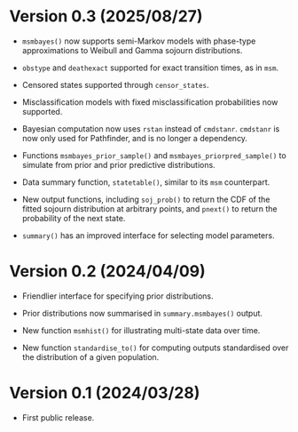 # Version 0.3 (2025/08/27)

* `msmbayes()` now supports semi-Markov models with phase-type approximations to Weibull and Gamma sojourn distributions.

* `obstype` and `deathexact` supported for exact transition times, as in `msm`. 

* Censored states supported through `censor_states`.

* Misclassification models with fixed misclassification probabilities now supported.

* Bayesian computation now uses `rstan` instead of `cmdstanr`.  `cmdstanr` is now only used for Pathfinder, and is no longer a dependency.

* Functions `msmbayes_prior_sample()` and `msmbayes_priorpred_sample()` to simulate from prior and prior predictive distributions.

* Data summary function, `statetable()`, similar to its `msm` counterpart.

* New output functions, including `soj_prob()` to return the CDF of the fitted sojourn distribution at arbitrary points, and `pnext()` to return the probability of the next state. 

* `summary()` has an improved interface for selecting model parameters.


# Version 0.2 (2024/04/09)

* Friendlier interface for specifying prior distributions.

* Prior distributions now summarised in `summary.msmbayes()` output.

* New function `msmhist()` for illustrating multi-state data over time.

* New function `standardise_to()` for computing outputs standardised
  over the distribution of a given population.



# Version 0.1 (2024/03/28)

* First public release.



